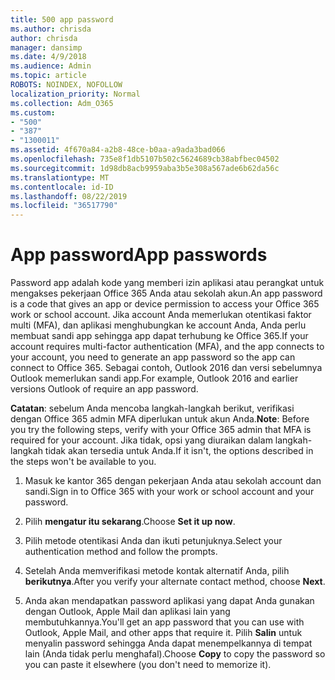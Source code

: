 ```yaml
---
title: 500 app password
ms.author: chrisda
author: chrisda
manager: dansimp
ms.date: 4/9/2018
ms.audience: Admin
ms.topic: article
ROBOTS: NOINDEX, NOFOLLOW
localization_priority: Normal
ms.collection: Adm_O365
ms.custom:
- "500"
- "387"
- "1300011"
ms.assetid: 4f670a84-a2b8-48ce-b0aa-a9ada3bad066
ms.openlocfilehash: 735e8f1db5107b502c5624689cb38abfbec04502
ms.sourcegitcommit: 1d98db8acb9959aba3b5e308a567ade6b62da56c
ms.translationtype: MT
ms.contentlocale: id-ID
ms.lasthandoff: 08/22/2019
ms.locfileid: "36517790"
---
```

# <a name="app-passwords"></a><span data-ttu-id="d1435-102">App password</span><span class="sxs-lookup"><span data-stu-id="d1435-102">App passwords</span></span>

<span data-ttu-id="d1435-103">Password app adalah kode yang memberi izin aplikasi atau perangkat untuk mengakses pekerjaan Office 365 Anda atau sekolah akun.</span><span class="sxs-lookup"><span data-stu-id="d1435-103">An app password is a code that gives an app or device permission to access your Office 365 work or school account.</span></span> <span data-ttu-id="d1435-104">Jika account Anda memerlukan otentikasi faktor multi (MFA), dan aplikasi menghubungkan ke account Anda, Anda perlu membuat sandi app sehingga app dapat terhubung ke Office 365.</span><span class="sxs-lookup"><span data-stu-id="d1435-104">If your account requires multi-factor authentication (MFA), and the app connects to your account, you need to generate an app password so the app can connect to Office 365.</span></span> <span data-ttu-id="d1435-105">Sebagai contoh, Outlook 2016 dan versi sebelumnya Outlook memerlukan sandi app.</span><span class="sxs-lookup"><span data-stu-id="d1435-105">For example, Outlook 2016 and earlier versions Outlook of require an app password.</span></span>

 <span data-ttu-id="d1435-106">**Catatan**: sebelum Anda mencoba langkah-langkah berikut, verifikasi dengan Office 365 admin MFA diperlukan untuk akun Anda.</span><span class="sxs-lookup"><span data-stu-id="d1435-106">**Note**: Before you try the following steps, verify with your Office 365 admin that MFA is required for your account.</span></span> <span data-ttu-id="d1435-107">Jika tidak, opsi yang diuraikan dalam langkah-langkah tidak akan tersedia untuk Anda.</span><span class="sxs-lookup"><span data-stu-id="d1435-107">If it isn't, the options described in the steps won't be available to you.</span></span>

1. <span data-ttu-id="d1435-108">Masuk ke kantor 365 dengan pekerjaan Anda atau sekolah account dan sandi.</span><span class="sxs-lookup"><span data-stu-id="d1435-108">Sign in to Office 365 with your work or school account and your password.</span></span>

2. <span data-ttu-id="d1435-109">Pilih **mengatur itu sekarang**.</span><span class="sxs-lookup"><span data-stu-id="d1435-109">Choose **Set it up now**.</span></span>

3. <span data-ttu-id="d1435-110">Pilih metode otentikasi Anda dan ikuti petunjuknya.</span><span class="sxs-lookup"><span data-stu-id="d1435-110">Select your authentication method and follow the prompts.</span></span>

4. <span data-ttu-id="d1435-111">Setelah Anda memverifikasi metode kontak alternatif Anda, pilih **berikutnya**.</span><span class="sxs-lookup"><span data-stu-id="d1435-111">After you verify your alternate contact method, choose **Next**.</span></span>

5. <span data-ttu-id="d1435-112">Anda akan mendapatkan password aplikasi yang dapat Anda gunakan dengan Outlook, Apple Mail dan aplikasi lain yang membutuhkannya.</span><span class="sxs-lookup"><span data-stu-id="d1435-112">You'll get an app password that you can use with Outlook, Apple Mail, and other apps that require it.</span></span> <span data-ttu-id="d1435-113">Pilih **Salin** untuk menyalin password sehingga Anda dapat menempelkannya di tempat lain (Anda tidak perlu menghafal).</span><span class="sxs-lookup"><span data-stu-id="d1435-113">Choose **Copy** to copy the password so you can paste it elsewhere (you don't need to memorize it).</span></span>
